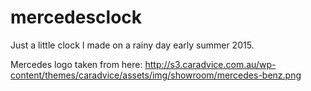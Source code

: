 # mercedesclock
Just a little clock I made on a rainy day early summer 2015.

Mercedes logo taken from here: http://s3.caradvice.com.au/wp-content/themes/caradvice/assets/img/showroom/mercedes-benz.png
